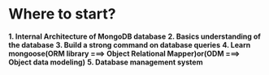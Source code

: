 # Where to start?

**1. Internal Architecture of MongoDB database**
**2. Basics understanding of the database**
**3. Build a strong command on database queries**
**4. Learn mongoose(ORM library ===> Object Relational Mapper)or(ODM ===> Object data modeling)**
**5. Database management system**
